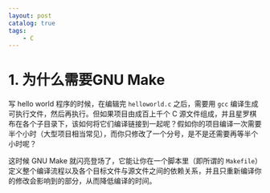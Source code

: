 ```yaml
---
layout: post   	
catalog: true 	
tags:
    - C
---
```




# 1. 为什么需要GNU Make

写 hello world 程序的时候，在编辑完 `helloworld.c` 之后，需要用 `gcc` 编译生成可执行文件，然后再执行。但如果项目由成百上千个 C 源文件组成，并且星罗棋布在各个子目录下，该如何将它们编译链接到一起呢？假如你的项目编译一次需要半个小时（大型项目相当常见），而你只修改了一个分号，是不是还需要再等半个小时呢？

这时候 GNU Make 就闪亮登场了，它能让你在一个脚本里（即所谓的 `Makefile`）定义整个编译流程以及各个目标文件与源文件之间的依赖关系，并且只重新编译你的修改会影响到的部分，从而降低编译的时间。